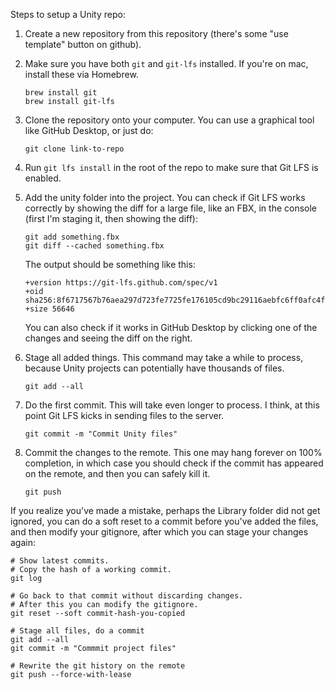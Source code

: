 Steps to setup a Unity repo:

1. Create a new repository from this repository (there's some "use template" button on github).

2. Make sure you have both `git` and `git-lfs` installed. If you're on mac, install these via Homebrew.
   ```
   brew install git
   brew install git-lfs
   ```

3. Clone the repository onto your computer. You can use a graphical tool like GitHub Desktop, or just do:
   ```
   git clone link-to-repo
   ```

4. Run `git lfs install` in the root of the repo to make sure that Git LFS is enabled.
   
5. Add the unity folder into the project.
   You can check if Git LFS works correctly by showing the diff for a large file, like an FBX, in the console (first I'm staging it, then showing the diff):
   ```
   git add something.fbx
   git diff --cached something.fbx
   ```
      The output should be something like this:
   ```
   +version https://git-lfs.github.com/spec/v1
   +oid sha256:8f6717567b76aea297d723fe7725fe176105cd9bc29116aebfc6ff0afc4f929b
   +size 56646
   ```
   You can also check if it works in GitHub Desktop by clicking one of the changes and seeing the diff on the right.

5. Stage all added things. This command may take a while to process, because Unity projects can potentially have thousands of files.
   ```
   git add --all
   ```

6. Do the first commit. This will take even longer to process. I think, at this point Git LFS kicks in sending files to the server.
   ```
   git commit -m "Commit Unity files"
   ```

7. Commit the changes to the remote. This one may hang forever on 100% completion, in which case you should check if the commit has appeared on the remote, and then you can safely kill it.
   ```
   git push
   ```


If you realize you've made a mistake, perhaps the Library folder did not get ignored, you can do a soft reset to a commit before you've added the files, and then modify your gitignore, after which you can stage your changes again:
```
# Show latest commits.
# Copy the hash of a working commit.
git log

# Go back to that commit without discarding changes.
# After this you can modify the gitignore.
git reset --soft commit-hash-you-copied

# Stage all files, do a commit
git add --all
git commit -m "Commmit project files"

# Rewrite the git history on the remote
git push --force-with-lease
```